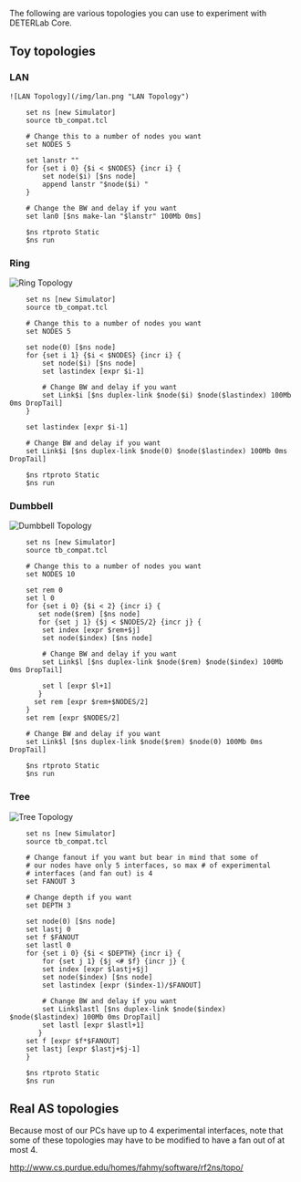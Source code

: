 The following are various topologies you can use to experiment with DETERLab Core.

## Toy topologies

### LAN
```
![LAN Topology](/img/lan.png "LAN Topology")

	set ns [new Simulator]
	source tb_compat.tcl

	# Change this to a number of nodes you want
	set NODES 5

	set lanstr ""
	for {set i 0} {$i < $NODES} {incr i} {
	    set node($i) [$ns node]
	    append lanstr "$node($i) "
	}

	# Change the BW and delay if you want
	set lan0 [$ns make-lan "$lanstr" 100Mb 0ms]

	$ns rtproto Static
	$ns run
```
### Ring

![Ring Topology](/img/ring.png "Ring Topology")
```
    set ns [new Simulator]
    source tb_compat.tcl
    
    # Change this to a number of nodes you want
    set NODES 5

	set node(0) [$ns node]
	for {set i 1} {$i < $NODES} {incr i} {
	    set node($i) [$ns node]
	    set lastindex [expr $i-1]

	    # Change BW and delay if you want
	    set Link$i [$ns duplex-link $node($i) $node($lastindex) 100Mb 0ms DropTail]
	}

	set lastindex [expr $i-1]

	# Change BW and delay if you want
	set Link$i [$ns duplex-link $node(0) $node($lastindex) 100Mb 0ms DropTail]

	$ns rtproto Static
	$ns run
```
### Dumbbell

![Dumbbell Topology](/img/dumbbell.png "Dumbbell Topology")
```
	set ns [new Simulator]
	source tb_compat.tcl

	# Change this to a number of nodes you want
	set NODES 10

	set rem 0
	set l 0
	for {set i 0} {$i < 2} {incr i} {
	   set node($rem) [$ns node]
	   for {set j 1} {$j < $NODES/2} {incr j} {
	    set index [expr $rem+$j]
	    set node($index) [$ns node]

	    # Change BW and delay if you want
	    set Link$l [$ns duplex-link $node($rem) $node($index) 100Mb 0ms DropTail]

	    set l [expr $l+1]
	   }
	  set rem [expr $rem+$NODES/2]
	}
	set rem [expr $NODES/2]

	# Change BW and delay if you want
	set Link$l [$ns duplex-link $node($rem) $node(0) 100Mb 0ms DropTail]

	$ns rtproto Static
	$ns run
```
### Tree

![Tree Topology](/img/tree.png "Tree Topology")
```
	set ns [new Simulator]
	source tb_compat.tcl

	# Change fanout if you want but bear in mind that some of
	# our nodes have only 5 interfaces, so max # of experimental
	# interfaces (and fan out) is 4
	set FANOUT 3

	# Change depth if you want
	set DEPTH 3

	set node(0) [$ns node]
	set lastj 0
	set f $FANOUT
	set lastl 0
	for {set i 0} {$i < $DEPTH} {incr i} {
	    for {set j 1} {$j <# $f} {incr j} {
	    set index [expr $lastj+$j]
	    set node($index) [$ns node]
	    set lastindex [expr ($index-1)/$FANOUT]

	    # Change BW and delay if you want
	    set Link$lastl [$ns duplex-link $node($index) $node($lastindex) 100Mb 0ms DropTail]
	    set lastl [expr $lastl+1]
	   }
	set f [expr $f*$FANOUT]
	set lastj [expr $lastj+$j-1]
	}

	$ns rtproto Static
	$ns run
```

## Real AS topologies

Because most of our PCs have up to 4 experimental interfaces, note that some of these topologies may have to be modified to have a fan out of at most 4.

<http://www.cs.purdue.edu/homes/fahmy/software/rf2ns/topo/>
